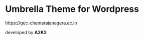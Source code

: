 <h1>Umbrella Theme for Wordpress</h1>
<a href="https://gec-chamarajanagara.ac.in">https://gec-chamarajanagara.ac.in</a>

developed by <b>A2K2</b>
